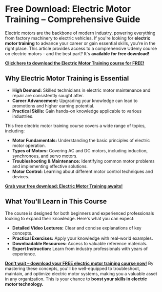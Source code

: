 # Free Download: Electric Motor Training – Comprehensive Guide

Electric motors are the backbone of modern industry, powering everything from factory machinery to electric vehicles. If you're looking for **electric motor training** to advance your career or gain essential skills, you're in the right place. This article provides access to a comprehensive Udemy course on electric motors – and the best part? It's **available for free download!**

[**Click here to download the Electric Motor Training course for FREE!**](https://udemywork.com/electric-motor-training)

## Why Electric Motor Training is Essential

*   **High Demand:** Skilled technicians in electric motor maintenance and repair are consistently sought after.
*   **Career Advancement:** Upgrading your knowledge can lead to promotions and higher earning potential.
*   **Practical Skills:** Gain hands-on knowledge applicable to various industries.

This free electric motor training course covers a wide range of topics, including:

*   **Motor Fundamentals:** Understanding the basic principles of electric motor operation.
*   **Types of Motors:** Covering AC and DC motors, including induction, synchronous, and servo motors.
*   **Troubleshooting & Maintenance:** Identifying common motor problems and implementing effective solutions.
*   **Motor Control:** Learning about different motor control techniques and devices.

[**Grab your free download: Electric Motor Training awaits!**](https://udemywork.com/electric-motor-training)

## What You'll Learn in This Course

The course is designed for both beginners and experienced professionals looking to expand their knowledge. Here's what you can expect:

*   **Detailed Video Lectures:** Clear and concise explanations of key concepts.
*   **Practical Exercises:** Apply your knowledge with real-world examples.
*   **Downloadable Resources:** Access to valuable reference materials.
*   **Expert Instruction:** Learn from industry professionals with years of experience.

[**Don't wait – download your FREE electric motor training course now!**](https://udemywork.com/electric-motor-training) By mastering these concepts, you'll be well-equipped to troubleshoot, maintain, and optimize electric motor systems, making you a valuable asset in any organization. This is your chance to **boost your skills in electric motor technology.**
